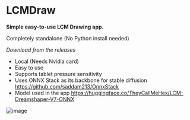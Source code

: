 # LCMDraw
**Simple easy-to-use LCM Drawing app.**

Completely standalone (No Python install needed)

_Download from the releases_

- Local (Needs Nvidia card)
- Easy to use
- Supports tablet pressure sensitivity
- Uses ONNX Stack as its backbone for stable diffusion https://github.com/saddam213/OnnxStack
- Model used in the app https://huggingface.co/TheyCallMeHex/LCM-Dreamshaper-V7-ONNX

![image](https://github.com/kidintwo3/LCMDraw/assets/1333626/24472a85-65e4-4962-bcca-b2ae3bc90fb7)

